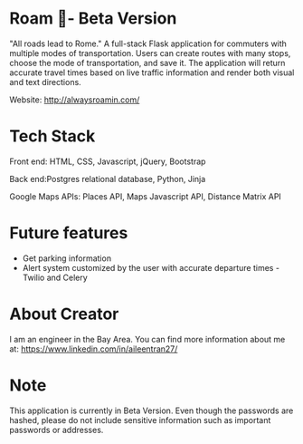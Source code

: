 # Roam 🚀- Beta Version
"All roads lead to Rome." A full-stack Flask application for commuters with multiple modes of transportation. Users can create routes with many stops, choose the mode of transportation, and save it. The application will return accurate travel times based on live traffic information and render both visual and text directions. 

Website: http://alwaysroamin.com/

# Tech Stack
Front end: HTML, CSS, Javascript, jQuery, Bootstrap

Back end:Postgres relational database, Python, Jinja

Google Maps APIs: Places API, Maps Javascript API, Distance Matrix API

# Future features

- Get parking information
- Alert system customized by the user with accurate departure times - Twilio and Celery

# About Creator
I am an engineer in the Bay Area. You can find more information about me at: https://www.linkedin.com/in/aileentran27/

# Note
This application is currently in Beta Version. Even though the passwords are hashed, please do not include sensitive information such as important passwords or addresses. 
